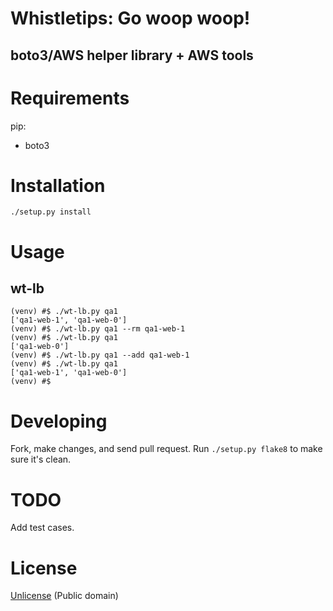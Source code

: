 # Whistletips: Go woop woop!
## boto3/AWS helper library + AWS tools

# Requirements

pip:
 - boto3

# Installation

```
./setup.py install
```

# Usage

## wt-lb

```
(venv) #$ ./wt-lb.py qa1
['qa1-web-1', 'qa1-web-0']
(venv) #$ ./wt-lb.py qa1 --rm qa1-web-1
(venv) #$ ./wt-lb.py qa1
['qa1-web-0']
(venv) #$ ./wt-lb.py qa1 --add qa1-web-1
(venv) #$ ./wt-lb.py qa1
['qa1-web-1', 'qa1-web-0']
(venv) #$
```

# Developing

Fork, make changes, and send pull request. Run `./setup.py flake8` to make sure it's clean.

# TODO

Add test cases.

# License

[Unlicense](LICENSE) (Public domain)
